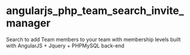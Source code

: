 # angularjs_php_team_search_invite_manager

Search to add Team members to your team with membership levels built with AngularJS + Jquery + PHPMySQL back-end

